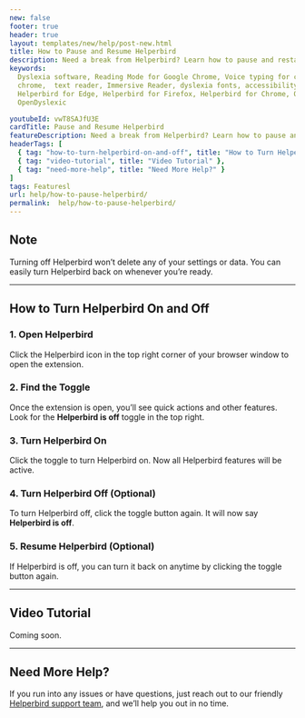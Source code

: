 ```yaml
---
new: false
footer: true
header: true
layout: templates/new/help/post-new.html
title: How to Pause and Resume Helperbird
description: Need a break from Helperbird? Learn how to pause and restart the extension anytime without losing your settings. This guide shows you how to easily turn Helperbird on and off whenever you want.
keywords:
  Dyslexia software, Reading Mode for Google Chrome, Voice typing for chrome, Text to speech for
  chrome,  text reader, Immersive Reader, dyslexia fonts, accessibility software, dyslexia software,
  Helperbird for Edge, Helperbird for Firefox, Helperbird for Chrome, Opendyslexic for Chrome,
  OpenDyslexic

youtubeId: vwT8SAJfU3E
cardTitle: Pause and Resume Helperbird
featureDescription: Need a break from Helperbird? Learn how to pause and restart the extension anytime without losing your settings. This guide shows you how to easily turn Helperbird on and off whenever you want.
headerTags: [
  { tag: "how-to-turn-helperbird-on-and-off", title: "How to Turn Helperbird On and Off" },
  { tag: "video-tutorial", title: "Video Tutorial" },
  { tag: "need-more-help", title: "Need More Help?" }
]
tags: Featuresl
url: help/how-to-pause-helperbird/
permalink:  help/how-to-pause-helperbird/
---
```



## Note
Turning off Helperbird won’t delete any of your settings or data. You can easily turn Helperbird back on whenever you’re ready.

---

## How to Turn Helperbird On and Off

### 1. Open Helperbird

Click the Helperbird icon in the top right corner of your browser window to open the extension.

### 2. Find the Toggle

Once the extension is open, you’ll see quick actions and other features. Look for the **Helperbird is off** toggle in the top right.

### 3. Turn Helperbird On

Click the toggle to turn Helperbird on. Now all Helperbird features will be active.

### 4. Turn Helperbird Off (Optional)

To turn Helperbird off, click the toggle button again. It will now say **Helperbird is off**.

### 5. Resume Helperbird (Optional)

If Helperbird is off, you can turn it back on anytime by clicking the toggle button again.

---

## Video Tutorial

Coming soon.

---

## Need More Help?

If you run into any issues or have questions, just reach out to our friendly [Helperbird support team](/support/), and we’ll help you out in no time.
